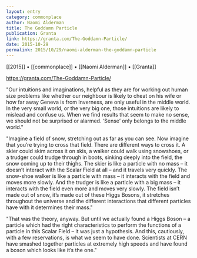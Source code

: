 ```yaml
---
layout: entry
category: commonplace
author: Naomi Alderman
title: The Goddamn Particle
publication: Granta
link: https://granta.com/The-Goddamn-Particle/
date: 2015-10-29
permalink: 2015/10/29/naomi-alderman-the-goddamn-particle
---
```


[[2015]] • [[commonplace]] • [[Naomi Alderman]] • [[Granta]]

https://granta.com/The-Goddamn-Particle/

"Our intuitions and imaginations, helpful as they are for working out human size problems like whether our neighbour is likely to cheat on his wife or how far away Geneva is from Inverness, are only useful in the middle world. In the very small world, or the very big one, those intuitions are likely to mislead and confuse us. When we find results that seem to make no sense, we should not be surprised or alarmed. ‘Sense’ only belongs to the middle world."

"Imagine a field of snow, stretching out as far as you can see. Now imagine that you’re trying to cross that field. There are different ways to cross it. A skier could skim across it on skis, a walker could walk using snowshoes, or a trudger could trudge through in boots, sinking deeply into the field, the snow coming up to their thighs. The skier is like a particle with no mass – it doesn’t interact with the Scalar Field at all – and it travels very quickly. The snow-shoe walker is like a particle with mass – it interacts with the field and moves more slowly. And the trudger is like a particle with a big mass – it interacts with the field even more and moves very slowly. The field isn’t made out of snow, it’s made out of these Higgs Bosons, it stretches throughout the universe and the different interactions that different particles have with it determines their mass."

"That was the theory, anyway. But until we actually found a Higgs Boson – a particle which had the right characteristics to perform the functions of a particle in this Scalar Field – it was just a hypothesis. And this, cautiously, with a few reservations, is what we seem to have done. Scientists at CERN have smashed together particles at extremely high speeds and have found a boson which looks like it’s the one."
